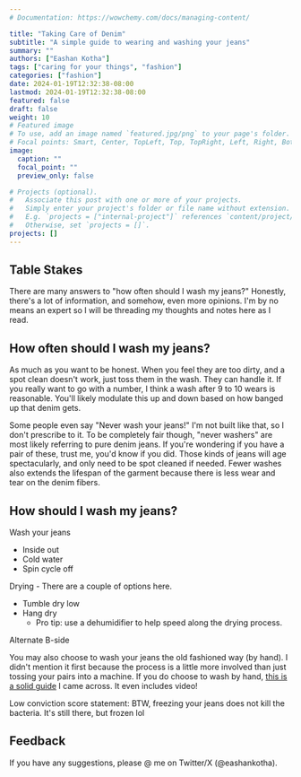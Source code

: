 ```yaml
---
# Documentation: https://wowchemy.com/docs/managing-content/

title: "Taking Care of Denim"
subtitle: "A simple guide to wearing and washing your jeans"
summary: ""
authors: ["Eashan Kotha"]
tags: ["caring for your things", "fashion"]
categories: ["fashion"]
date: 2024-01-19T12:32:38-08:00
lastmod: 2024-01-19T12:32:38-08:00
featured: false
draft: false
weight: 10
# Featured image
# To use, add an image named `featured.jpg/png` to your page's folder.
# Focal points: Smart, Center, TopLeft, Top, TopRight, Left, Right, BottomLeft, Bottom, BottomRight.
image:
  caption: ""
  focal_point: ""
  preview_only: false

# Projects (optional).
#   Associate this post with one or more of your projects.
#   Simply enter your project's folder or file name without extension.
#   E.g. `projects = ["internal-project"]` references `content/project/deep-learning/index.md`.
#   Otherwise, set `projects = []`.
projects: []
---
```

## Table Stakes
There are many answers to "how often should I wash my jeans?" Honestly, there's a lot of information, and somehow, even more opinions. 
I'm by no means an expert so I will be threading my thoughts and notes here as I read. 

## How often should I wash my jeans? 
As much as you want to be honest. When you feel they are too dirty, and a spot clean doesn't work, just toss them in the wash. They can handle it. 
If you really want to go with a number, I think a wash after 9 to 10 wears is reasonable. You'll likely modulate this up and down based on how banged up that denim gets. 

Some people even say "Never wash your jeans!" I'm not built like that, so I don't prescribe to it. To be completely fair though, "never washers" are most likely referring to pure denim jeans. If you're wondering if you have a pair of these, trust me, you'd know if you did. Those kinds of jeans will age spectacularly, and only need to be spot cleaned if needed. Fewer washes also extends the lifespan of the garment because there is less wear and tear on the denim fibers. 

## How should I wash my jeans? 
Wash your jeans
- Inside out
- Cold water
- Spin cycle off

Drying - There are a couple of options here. 

- Tumble dry low
- Hang dry
  - Pro tip: use a dehumidifier to help speed along the drying process. 

Alternate B-side

You may also choose to wash your jeans the old fashioned way (by hand). I didn't mention it first because the process is a little more involved than just tossing your pairs into a machine. If you do choose to wash by hand, [this is a solid guide](https://www.3sixteen.com/pages/wash-guide) I came across. It even includes video!

Low conviction score statement: BTW, freezing your jeans does not kill the bacteria. It's still there, but frozen lol

## Feedback
If you have any suggestions, please @ me on Twitter/X (@eashankotha). 